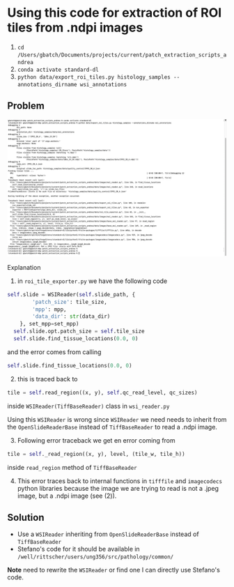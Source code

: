# Using this code for extraction of ROI tiles from .ndpi images

1. `cd /Users/gbatch/Documents/projects/current/patch_extraction_scripts_andrea`
2. `conda activate standard-dl`
3. `python data/export_roi_tiles.py histology_samples --annotations_dirname wsi_annotations`

## Problem

![](./screenshots/image_is_not_jpeg.png)

Explanation

1. in `roi_tile_exporter.py` we have the following code
```python
self.slide = WSIReader(self.slide_path, {
        'patch_size': tile_size,
        'mpp': mpp,
        'data_dir': str(data_dir)
    }, set_mpp=set_mpp)
  self.slide.opt.patch_size = self.tile_size
  self.slide.find_tissue_locations(0.0, 0)
```

and the error comes from calling
```python
self.slide.find_tissue_locations(0.0, 0)
```

2. this is traced back to
```python
tile = self.read_region((x, y), self.qc_read_level, qc_sizes)
```
inside `WSIReader(TiffBaseReader)` class in `wsi_reader.py`

Using this `WSIReader` is wrong since `WSIReader` we need needs to inherit from the `OpenSlideReaderBase` instead of `TiffBaseReader` to read a .ndpi image.

3. Following error traceback we get en error coming from

```python
tile = self._read_region((x, y), level, (tile_w, tile_h))
```
inside `read_region` method of `TiffBaseReader`

4. This error traces back to internal functions in `tifffile` and `imagecodecs` python libraries because the image we are trying to read is not a .jpeg image, but a .ndpi image (see (2)).


## Solution

* Use a `WSIReader` inheriting from `OpenSlideReaderBase` instead of `TiffBaseReader`
* Stefano's code for it should be available in `/well/rittscher/users/ung356/src/pathology/common/`

**Note** need to rewrite the `WSIReader` or find one I can directly use Stefano's code.
